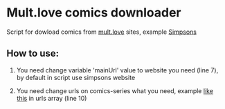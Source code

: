 # Mult.love comics downloader

Script for dowload comics from [mult.love](https://mult.love/) sites, example [Simpsons](https://simpsons.fox-fan.tv/comixs.php)

## How to use:

1. You need change variable 'mainUrl' value to website you need (line 7), by default in script use simpsons website

2. You need change urls on comics-series what you need, example [like this](https://simpsons.fox-fan.tv/comixs.php?id=1) in urls array (line 10)